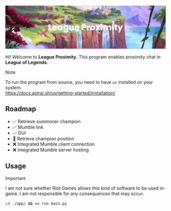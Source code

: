 ![Banner](assets/banner.png)

Hi! Welcome to **League Proximity**. This program enables proximity chat in **League of Legends**.

> [!NOTE]
> To run the program from source, you need to have `uv` installed on your system.  
> https://docs.astral.sh/uv/getting-started/installation/

## Roadmap
- ✅ Retrieve summoner champion
- ✅ Mumble link
- ✅ GUI
- 🚧 Retrieve champion position
- ❌ Integrated Mumble client connection
- ❌ Integrated Mumble server hosting

## Usage

> [!IMPORTANT]
> I am not sure whether Riot Games allows this kind of software to be used in-game. I am not responsible for any consequences that may occur.

```bash
cd ./app/ && uv run main.py
```
